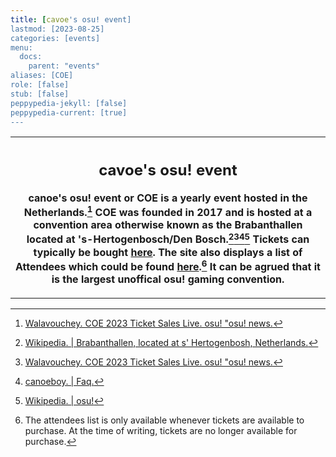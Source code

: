 ```yaml
---
title: [cavoe's osu! event]
lastmod: [2023-08-25]
categories: [events]
menu:
  docs:
    parent: "events"
aliases: [COE]
role: [false]
stub: [false]
peppypedia-jekyll: [false]
peppypedia-current: [true]
---
```

<table>
<tbody><tr>
<th>

## cavoe's osu! event

canoe's osu! event or COE is a yearly event hosted in the Netherlands.[^1] COE was founded in 2017 and is hosted at a convention area otherwise known as the Brabanthallen located at 's-Hertogenbosch/Den Bosch.[^2][^1][^3][^4] Tickets can typically be bought [here](https://cavoeboy.com/tickets/ticket-type). The site also displays a list of Attendees which could be found [here](https://cavoeboy.com/attendees).[^note] It can be agrued that it is the largest unoffical osu! gaming convention.
</table>
</tbody>
</tr>
</th>

[^1]: [Walavouchey. COE 2023 Ticket Sales Live. osu! "osu! news.](https://osu.ppy.sh/home/news/2023-04-27-coe-2023-ticket-sales-live)

[^2]: [Wikipedia. | Brabanthallen, located at s' Hertogenbosh, Netherlands.](https://en.wikipedia.org/wiki/Brabanthallen)

[^3]: [canoeboy. | Faq.](https://cavoeboy.com/faq)

[^4]: [Wikipedia. | osu!](https://en.wikipedia.org/wiki/Osu!)

[^note]: The attendees list is only available whenever tickets are available to purchase. At the time of writing, tickets are no longer available for purchase.